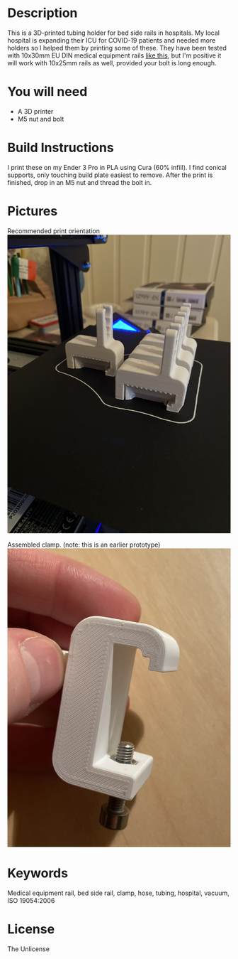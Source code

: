 # Description
This is a 3D-printed tubing holder for bed side rails in hospitals. My local hospital is expanding their ICU for COVID-19 patients and needed more holders so I helped them by printing some of these. They have been tested with  10x30mm EU DIN medical equipment rails [like this](http://www.cableflow.com/wp-content/uploads/2014/10/Medical-Rail.pdf), but I'm positive it will work with 10x25mm rails as well, provided your bolt is long enough.

# You will need
 * A 3D printer
 * M5 nut and bolt

# Build Instructions
I print these on my Ender 3 Pro in PLA using Cura (60% infill). I find conical supports, only touching build plate easiest to remove. After the print is finished, drop in an M5 nut and thread the bolt in.

# Pictures
Recommended print orientation
![alt text](pics/Print_orientation.JPEG "Print orientation")

Assembled clamp. (note: this is an earlier prototype)
![alt text](pics/Assembled.JPEG "Assembled clamp. Note: older version")

# Keywords
Medical equipment rail, bed side rail, clamp, hose, tubing, hospital, vacuum, ISO 19054:2006

# License
The Unlicense
